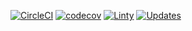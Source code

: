 [![CircleCI](https://circleci.com/gh/kavdev/bidr_project.svg?style=svg)](https://circleci.com/gh/kavdev/bidr_project)
[![codecov](https://codecov.io/gh/kavdev/bidr_project/branch/master/graph/badge.svg)](https://codecov.io/gh/kavdev/bidr_project)
[![Linty](https://www.lintyapp.com/repo/kavdev/bidr_project/badge.svg)](https://www.lintyapp.com/repo/kavdev/bidr_project)
[![Updates](https://pyup.io/repos/github/kavdev/bidr_project/shield.svg)](https://pyup.io/repos/github/kavdev/bidr_project/)